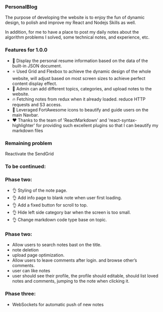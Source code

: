 ### **PersonalBlog**

The purpose of developing the website is to enjoy the fun of dynamic design, to polish and improve my React and Nodejs Skills as well.  

In addition, for me to have a place to post my daily notes about the algorithm problems I solved, some technical notes, and experience, etc.


### Features for 1.0.0

-  🥰   Display the personal resume information based on the data of the built-in JSON document.
-  ⭐   Used Grid and Flexbox to achieve the dynamic design of the whole website, will adjust based on most screen sizes to achieve perfect content display effect.
-  🚀   Admin can add different topics, categories, and upload notes to the website.
-  🔥   Fetching notes from redux when it already loaded. reduce HTTP requests and S3 access.
-  🍑   Leveraged FortAwesome icons to beautify and guide users on the main Navbar.
-  ❤️   Thanks to the team of 'ReactMarkdown' and 'react-syntax-highlighter' for providing such excellent plugins so that I can beautify my markdown files

### Remaining problem

Reactivate the SendGrid 


### To be continued: 

### Phase two: 

- 👌 Styling of the note page.
- 👌 Add info page to blank note when user first loading.
- 👌 Add a fixed button for scroll to top.
- 👌 Hide left side category bar when the screen is too small.
- 👌 Change markdown code type base on topic.

### Phase two: 


- Allow users to search notes bast on the title.
- note deletion
- upload page optimization. 
- Allow users to leave comments after login. and browse other’s comments.
- user can like notes
- user should see their profile, the profile should editable, should list loved notes and comments, jumping to the note when clicking it. 


### Phase three:

- WebSockets for automatic push of new notes



